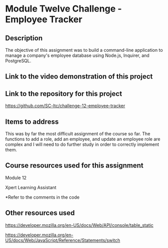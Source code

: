 # Module Twelve Challenge - Employee Tracker

## Description

The objective of this assignment was to build a command-line application to manage a company's employee database using Node.js, Inquirer, and PostgreSQL.

## Link to the video demonstration of this project



## Link to the repository for this project

https://github.com/SC-ltc/challenge-12-employee-tracker

## Items to address

This was by far the most difficult assignment of the course so far. The functions to add a role, add an employee, and update an employee role are complex and I will need to do further study in order to correctly implement them.

## Course resources used for this assignment

Module 12

Xpert Learning Assistant 

*Refer to the comments in the code

## Other resources used
https://developer.mozilla.org/en-US/docs/Web/API/console/table_static

https://developer.mozilla.org/en-US/docs/Web/JavaScript/Reference/Statements/switch

